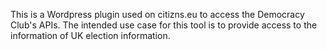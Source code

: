 This is a Wordpress plugin used on citizns.eu to access the Democracy Club's APIs. The intended use case for this tool is to provide access to the information of UK election information. 
